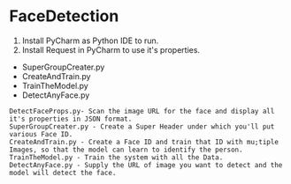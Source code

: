 # FaceDetection

1) Install PyCharm as Python IDE to run.
2) Install Request in PyCharm to use it's properties.

* SuperGroupCreater.py
* CreateAndTrain.py
* TrainTheModel.py
* DetectAnyFace.py

```
DetectFaceProps.py- Scan the image URL for the face and display all it's properties in JSON format.
SuperGroupCreater.py - Create a Super Header under which you'll put various Face ID.
CreateAndTrain.py - Create a Face ID and train that ID with mu;tiple Images, so that the model can learn to identify the person.
TrainTheModel.py - Train the system with all the Data.
DetectAnyFace.py - Supply the URL of image you want to detect and the model will detect the face.
```
